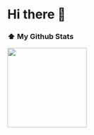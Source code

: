 # Hi there 👋

<!--
**ipshagupta/ipshagupta** is a ✨ _special_ ✨ repository because its `README.md` (this file) appears on your GitHub profile.


* 😄 Pronouns: she/her
* :book: I am studyng Computer Science at Amity University, class od 2024.
* 🌱 Currently learning web development and web design.
* ⚡ Love reading books, travelling, coffee, and want to go skydiving one day!
* 🖥 You can access all my projects and codes here on Github.
* 💬 Always welcome collaboration, feel free to connect with me!

### Recent Activity :zap:
<!--START_SECTION:activity-->

<!--END_SECTION:activity-->


### ⬆ My Github Stats
<img height="180em" src="https://github-readme-stats.vercel.app/api?username=ipshagupta&theme=vision-friendly-dark&show_icons=true&hide_border=true&&count_private=true&include_all_commits=true" />
